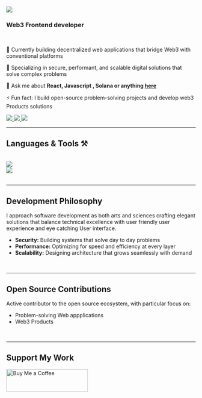 <h1 align="left">
    <img src="https://readme-typing-svg.herokuapp.com/?font=Righteous&size=35&center=true&vCenter=true&width=500&height=70&duration=4000&lines=Hi+There!;I'm+Billionaire+|+Dev;" />
</h1>
<h3 align="left">Web3 Frontend developer  </h3>
<br/>
<div align="left">

 🔭 Currently building decentralized web applications that bridge Web3 with conventional platforms
 
 🌱 Specializing in secure, performant, and scalable digital solutions that solve complex problems
 
 💬 Ask me about **React, Javascript , Solana  or anything [here](mailto:jessejohn260@@gmail.com)**

 ⚡ Fun fact: I build open-source problem-solving projects and develop web3 Products solutions 
 
 </div>
 
<div align="left"> 
  <a href="mailto:jessejohn260@gmail.com">
    <img src="https://img.shields.io/badge/Gmail-333333?style=for-the-badge&logo=gmail&logoColor=red" />
  </a>
  <a href="#" target="_blank">
    <img src="https://img.shields.io/badge/LinkedIn-0077B5?style=for-the-badge&logo=linkedin&logoColor=white" target="_blank" />
  </a>
  <a href="" target="_blank">
     <img src="https://img.shields.io/badge/Portfolio-FF5722?style=for-the-badge&logo=todoist&logoColor=white" target="_blank" /> <!-- sqlite, safari, google-chrome are other good icon options -->
  </a>
</div>

 <hr/>
 
<h2 align="left">Languages & Tools ⚒️</h2>
<br/>
<div align="left">
    <img src="https://skillicons.dev/icons?i=javascript,react" /><br>
    <img src="https://skillicons.dev/icons?i=tailwind,github,git,vercel,figma" /><br>
</div>

<br/>
<hr/>

<h2 align="left">Development Philosophy</h2>

<div align="left">
  <p>I approach software development as both arts and sciences crafting elegant solutions that balance technical excellence with user friendly user experience and eye catching User interface.</p>
  
  <ul>
    <li><strong>Security:</strong> Building systems that solve day to day problems </li>
    <li><strong>Performance:</strong> Optimizing for speed and efficiency at every layer</li>
    <li><strong>Scalability:</strong> Designing architecture that grows seamlessly with demand</li>
  </ul>
</div>

<br/>
<hr/>

<h2 align="left">Open Source Contributions</h2>

<div align="left">
  <p>Active contributor to the open source ecosystem, with particular focus on:</p>
  
  <ul>
    <li>Problem-solving Web appplications</li>
    <li>Web3 Products</li>
    
  </ul>
</div>

<br/>
<hr/>



<div align="left">
  <h2>Support My Work</h2>
  <a href="https://buymeacoffee.com/Billionaire Dev" target="_blank" style="text-decoration: none;">
    <img 
      src="https://cdn.buymeacoffee.com/buttons/v2/default-yellow.png" 
      alt="Buy Me a Coffee" 
      style="height: 60px; width: 217px;" />
  </a>
</div>

